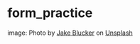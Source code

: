 # form_practice

image: Photo by <a href="https://unsplash.com/@jakeblucker?utm_source=unsplash&utm_medium=referral&utm_content=creditCopyText">Jake Blucker</a> on <a href="https://unsplash.com/images/travel?utm_source=unsplash&utm_medium=referral&utm_content=creditCopyText">Unsplash</a>
  </a>
  
